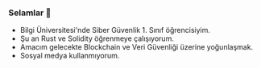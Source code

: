 ### Selamlar 👋

- Bilgi Üniversitesi'nde Siber Güvenlik 1. Sınıf öğrencisiyim.
- Şu an Rust ve Solidity öğrenmeye çalışıyorum.
- Amacım gelecekte Blockchain ve Veri Güvenliği üzerine yoğunlaşmak.
- Sosyal medya kullanmıyorum.

<!--
**devrimaltuncu/devrimaltuncu** is a ✨ _special_ ✨ repository because its `README.md` (this file) appears on your GitHub profile.

Here are some ideas to get you started:

- 🔭 I’m currently working on ...
- 🌱 I’m currently learning ...
- 👯 I’m looking to collaborate on ...
- 🤔 I’m looking for help with ...
- 💬 Ask me about ...
- 📫 How to reach me: ...
- 😄 Pronouns: ...
- ⚡ Fun fact: ...
-->
